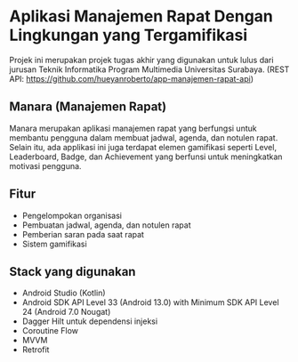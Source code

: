 # Aplikasi Manajemen Rapat Dengan Lingkungan yang Tergamifikasi
Projek ini merupakan projek tugas akhir yang digunakan untuk lulus dari jurusan Teknik Informatika Program Multimedia Universitas Surabaya. (REST API: https://github.com/hueyanroberto/app-manajemen-rapat-api)

## Manara (Manajemen Rapat)
Manara merupakan aplikasi manajemen rapat yang berfungsi untuk membantu pengguna dalam membuat jadwal, agenda, dan notulen rapat. Selain itu, ada applikasi ini juga terdapat elemen gamifikasi seperti Level, Leaderboard, Badge, dan Achievement yang berfunsi untuk meningkatkan motivasi pengguna. 

## Fitur
- Pengelompokan organisasi
- Pembuatan jadwal, agenda, dan notulen rapat
- Pemberian saran pada saat rapat
- Sistem gamifikasi

## Stack yang digunakan
- Android Studio (Kotlin)
- Android SDK API Level 33 (Android 13.0) with Minimum SDK API Level 24 (Android 7.0 Nougat)
- Dagger Hilt untuk dependensi injeksi
- Coroutine Flow
- MVVM
- Retrofit
